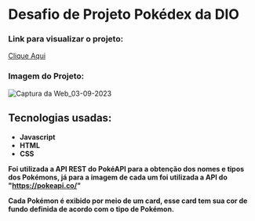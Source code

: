 # Desafio de Projeto Pokédex da DIO

### Link para visualizar o projeto:
<a href="https://brunodevbbf.github.io/pokedexDio/">Clique Aqui</a>

### Imagem do Projeto:

![Captura da Web_03-09-2023](https://user-images.githubusercontent.com/82480792/208006374-b1577fff-854e-4697-8aec-dd0b0eb456cb.jpeg)

## Tecnologias usadas:

* **Javascript**
* **HTML**
* **CSS**

**Foi utilizada a API REST do PokéAPI para a obtenção dos nomes e tipos dos Pokémons, já para a imagem de cada um foi utilizada a API do "<https://pokeapi.co/>"**

**Cada Pokémon é exibido por meio de um card, esse card tem sua cor de fundo definida de acordo com o tipo de Pokémon.**
